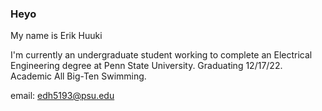### Heyo

My name is Erik Huuki

I'm currently an undergraduate student working to complete an Electrical Engineering degree at Penn State University. Graduating 12/17/22. 
Academic All Big-Ten Swimming.




email: edh5193@psu.edu
